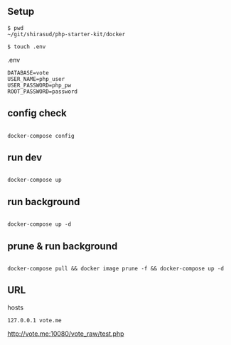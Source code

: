 ## Setup

```
$ pwd
~/git/shirasud/php-starter-kit/docker

$ touch .env
```

.env

```
DATABASE=vote
USER_NAME=php_user
USER_PASSWORD=php_pw
ROOT_PASSWORD=password

```

## config check

```

docker-compose config

```

## run dev

```

docker-compose up

```

## run background

```

docker-compose up -d

```

## prune & run background

```

docker-compose pull && docker image prune -f && docker-compose up -d

```

## URL

hosts

```
127.0.0.1 vote.me
```

http://vote.me:10080/vote_raw/test.php
